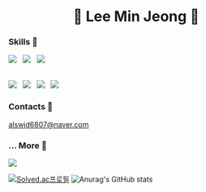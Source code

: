 <h1 align="center">👾 Lee Min Jeong 👾</h1>


</h2>

### Skills 🙉
<img src="https://img.shields.io/badge/python-3776AB?style=for-the-badge&logo=python&logoColor=white"></a> &nbsp;
  <img src="https://img.shields.io/badge/c++-00599C?style=for-the-badge&logo=c%2B%2B&logoColor=white"></a> &nbsp;
  <img src="https://img.shields.io/badge/Java-ED8B00?style=for-the-badge&logo=openjdk&logoColor=white"></a>
  
  <br>
  <img src="https://img.shields.io/badge/react-61DAFB?style=for-the-badge&logo=react&logoColor=black"> </a> &nbsp;
  <img src="https://img.shields.io/badge/javascript-F7DF1E?style=for-the-badge&logo=javascript&logoColor=black"> </a> &nbsp;
<img src="https://img.shields.io/badge/html5-E34F26?style=for-the-badge&logo=html5&logoColor=white"> </a> &nbsp;
  <img src="https://img.shields.io/badge/css-1572B6?style=for-the-badge&logo=css3&logoColor=white"> </a> &nbsp;
<br>

### Contacts 🙊
alswjd6807@naver.com

### ... More 🐒
<a href="https://min-jeong-lee.notion.site/f77bcddec3a447edaf815161f97afd68" target="_blank"><img src="https://img.shields.io/badge/notion-000000?style=flat&logo=Notion&logoColor=c4a01d"/></a>
  
[![Solved.ac프로필](http://mazassumnida.wtf/api/v2/generate_badge?boj=minddong)](https://solved.ac/minddong)
![Anurag's GitHub stats](https://github-readme-stats.vercel.app/api?username=M1ngD0ng&show_icons=true&theme=dark)

 </div>

